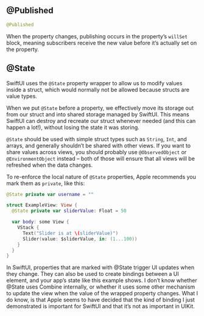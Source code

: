 

## @Published

```swift
@Published
```

When the property changes, publishing occurs in the property’s `willSet` block, meaning subscribers receive the new value before it’s actually set on the property. 



## @State

SwiftUI uses the `@State` property wrapper to allow us to modify values inside a struct, which would normally not be allowed because structs are value types.

When we put `@State` before a property, we effectively move its storage out from our struct and into shared storage managed by SwiftUI. This means SwiftUI can destroy and recreate our struct whenever needed (and this can happen a lot!), without losing the state it was storing.



`@State` should be used with simple struct types such as `String`, `Int`, and arrays, and generally shouldn’t be shared with other views. If you want to share values across views, you should probably use `@ObservedObject` or `@EnvironmentObject` instead – both of those will ensure that all views will be refreshed when the data changes.

To re-enforce the local nature of `@State` properties, Apple recommends you mark them as `private`, like this:

```swift
@State private var username = ""
```



```swift
struct ExampleView: View {
  @State private var sliderValue: Float = 50

  var body: some View {
    VStack {
      Text("Slider is at \(sliderValue)")
      Slider(value: $sliderValue, in: (1...100))
    }
  }
}
```

In SwiftUI, properties that are marked with @State trigger UI updates when they change. They can also be used to create bindings between a UI element, and your app’s state like this example shows. I don’t know whether @State uses Combine internally, or whether it uses some other mechanism to update the view when the value of the wrapped property changes. What I do know, is that Apple seems to have decided that the kind of binding I just demonstrated is important for SwiftUI and that it’s not as important in UIKit.
